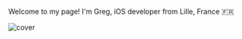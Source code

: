 Welcome to my page! 
I'm Greg, iOS developer from Lille, France 🇫🇷

![cover](https://camo.githubusercontent.com/6b29fc09b27c0dad87cc593ce1908c4c7e3f33e820a3ede572d5e388cb1e7b6b/68747470733a2f2f696d672e736869656c64732e696f2f62616467652f2d53776966742d3030303f266c6f676f3d5377696674)
